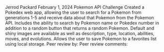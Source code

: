 Jerrod Packard
February 1, 2024
Pokemon API Challenge
Created a Pokedex web app, allowing the user to search for a Pokemon from generations 1-5 and receive data about that Pokemon from the Pokemon API. Includes the ability to search by Pokemon name or Pokedex number in addition to a random button that returns a random Pokemon. Default and shiny images are available as well as description, type, location, abilities, moves, and evolutions. Allows the user to save Pokemon to a favorites list using local storage.
Peer review by: 
Peer review comments: 